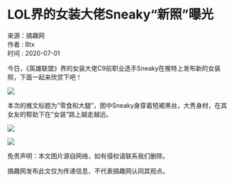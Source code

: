 # LOL界的女装大佬Sneaky“新照”曝光

来源：搞趣网  
作者 : Btx  
时间 : 2020-07-01

今日，《英雄联盟》界的女装大佬C9前职业选手Sneaky在推特上发布新的女装照，下面一起来欣赏下吧！

![](https://gao7pic.gao7.com/733c3ed210da44aeab360b5016d20e3f.jpg)

本次的推文标题为“零食和大腿”，图中Sneaky身穿着短裙黑丝，大秀身材，在其女友的帮助下在“女装”路上越走越远。

![](https://gao7pic.gao7.com/3c812eccbe5e48b2a064382ec5933baf.jpg)

![](https://gao7pic.gao7.com/1668c10298b347eebcbd1a0b78dd95cf.jpg)

免责声明：本文图片源自网络，如有侵权请联系我们删除。

搞趣网发布此文仅为传递信息，不代表搞趣网认同其观点。